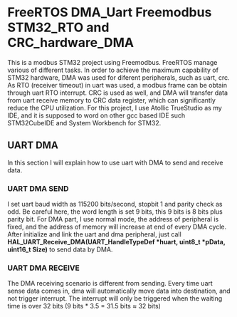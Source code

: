 # FreeRTOS DMA_Uart Freemodbus STM32_RTO and CRC_hardware_DMA

This is a modbus STM32 project using Freemodbus. FreeRTOS manage various of different tasks. In order to achieve the maximum capability of STM32 hardware, DMA was used for diferent peripherals, such as uart, crc. As RTO (receiver timeout) in uart was used, a modbus frame can be obtain through uart RTO interrupt. CRC is used as well, and DMA will transfer data from uart receive memory to CRC data register, which can significantly reduce the CPU utilization. For this project, I use Atollic TrueStudio as my IDE, and it is supposed to word on other gcc based IDE such STM32CubeIDE and System Workbench for STM32.

## UART DMA

In this section I will explain how to use uart with DMA to send and receive data.

### UART DMA SEND

I set uart baud width as 115200 bits/second, stopbit 1 and parity check as odd. Be careful here, the word length is set 9 bits, this 9 bits is 8 bits plus parity bit. For DMA part, I use normal mode, the address of peripheral is fixed, and the address of memory will increase at end of every DMA cycle. After initialize and link the uart and dma peripheral, just call __HAL_UART_Receive_DMA(UART_HandleTypeDef *huart, uint8_t *pData, uint16_t Size)__ to send data by DMA.

### UART DMA RECEIVE

The DMA receiving scenario is different from sending. Every time uart sense data comes in, dma will automatically move data into destination, and not trigger interrupt. The interrupt will only be triggered when the waiting time is over 32 bits (9 bits * 3.5 = 31.5 bits $\approx$ 32 bits)